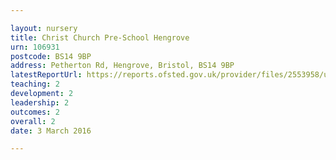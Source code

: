 ```yaml
---

layout: nursery
title: Christ Church Pre-School Hengrove
urn: 106931
postcode: BS14 9BP
address: Petherton Rd, Hengrove, Bristol, BS14 9BP
latestReportUrl: https://reports.ofsted.gov.uk/provider/files/2553958/urn/106931.pdf
teaching: 2
development: 2
leadership: 2
outcomes: 2
overall: 2
date: 3 March 2016

---
```

